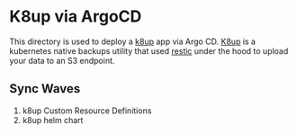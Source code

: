 # K8up via ArgoCD
This directory is used to deploy a [k8up](https://github.com/k8up-io/k8up/) app via Argo CD. [K8up](https://k8up.io) is a kubernetes native backups utility that used [restic](https://restic.net/) under the hood to upload your data to an S3 endpoint.

## Sync Waves
1. k8up Custom Resource Definitions
2. k8up helm chart
